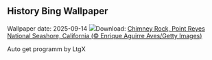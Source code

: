 ## History Bing Wallpaper
Wallpaper date: 2025-09-14
![](https://www.bing.com/th?id=OHR.PointReyesSeashore_EN-US8949381326_UHD.jpg&w=1000)Download: [Chimney Rock, Point Reyes National Seashore, California (© Enrique Aguirre Aves/Getty Images)](https://www.bing.com/th?id=OHR.PointReyesSeashore_EN-US8949381326_UHD.jpg)

Auto get programm by LtgX
